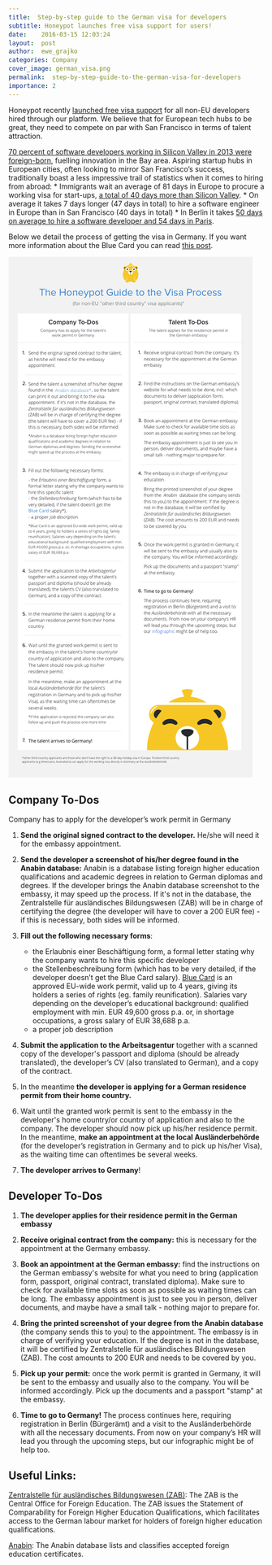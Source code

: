 ```yaml
---
title:  Step-by-step guide to the German visa for developers
subtitle: Honeypot launches free visa support for users!
date:    2016-03-15 12:03:24
layout:  post
author:  ewe_grajko
categories: Company
cover_image: german_visa.png
permalink:  step-by-step-guide-to-the-german-visa-for-developers
importance: 2
---
```


Honeypot recently [launched free visa support][6] for all non-EU developers hired through our platform. We believe that for European tech hubs to be great, they need to compete on par with San Francisco in terms of talent attraction.

[70 percent of software developers working in Silicon Valley in 2013 were foreign-born][4], fuelling innovation in the Bay area. Aspiring startup hubs in European cities, often looking to mirror San Francisco’s success, traditionally  boast a less impressive trail of statistics when it comes to hiring from abroad:
	* Immigrants wait an average of 81 days in Europe to procure a working visa for start-ups, [a total of 40 days more than Silicon Valley][5].
 	* On average it takes 7 days longer (47 days in total) to hire a software engineer in Europe than in San Francisco (40 days in total)
 	* In Berlin it takes [50 days on average to hire a software developer and 54 days  in Paris][5]. 

Below we detail the process of getting the visa in Germany. If you want more information about the Blue Card you can read [this post][7].  

[![visa](/assets/images/visa.png)](/assets/images/visa2.png)

## Company To-Dos 

Company has to apply for the developer’s work permit in Germany

1. **Send the original signed contract to the developer.** He/she will need it for the embassy appointment.

2. **Send the developer a screenshot of his/her degree found in the Anabin database:** Anabin is a database listing foreign higher education qualifications and academic degrees in relation to German diplomas and degrees. If the developer brings the Anabin database screenshot to the embassy, it may speed up the process. If it's not in the database, the Zentralstelle für ausländisches Bildungswesen (ZAB) will be in charge of certifying the degree (the developer will have to cover a 200 EUR fee) - if this is necessary, both sides will be informed.

3. **Fill out the following necessary forms**: 
	- the Erlaubnis einer Beschäftigung form, a formal letter stating why the company wants to hire this specific developer
	- the Stellenbeschreibung form (which has to be very detailed, if the developer doesn’t get the Blue Card salary). [Blue Card][3] is an approved EU-wide work permit, valid up to 4 years, giving its holders a series of rights (eg. family reunification). Salaries vary depending on the developer’s educational background: qualified employment with min. EUR 49,600 gross p.a. or, in shortage occupations, a gross salary of EUR 38,688 p.a.
	- a proper job description

 

4. **Submit the application to the Arbeitsagentur** together with a scanned copy of the developer's passport and diploma (should be already translated), the developer’s CV (also translated to German), and a copy of the contract. 

5. In the meantime **the developer is applying for a German residence permit from their home country.**

6. Wait until the granted work permit is sent to the embassy in the developer's home country/or country of application and also to the company. The developer should now pick up his/her residence permit. In the meantime, **make an appointment at the local Ausländerbehörde** (for the developer’s registration in Germany and to pick up his/her Visa), as the waiting time can oftentimes be several weeks. 

7. **The developer arrives to Germany**! 


## Developer To-Dos

1. **The developer applies for their residence permit in the German embassy**

2. **Receive original contract from the company:** this is necessary for the appointment at the Germany embassy.

3. **Book an appointment at the German embassy:** find the instructions on the German embassy's website for what you need to bring (application form, passport, original contract, translated diploma). Make sure to check for available time slots as soon as possible as waiting times can be long. The embassy appointment is just to see you in person, deliver documents, and maybe have a small talk - nothing major to prepare for. 

4. **Bring the printed screenshot of your degree from the Anabin database** (the company sends this to you) to the appointment. The embassy is in charge of verifying your education.  If the degree is not in the database, it will be certified by Zentralstelle für ausländisches Bildungswesen (ZAB). The cost amounts to 200 EUR and needs to be covered by you.

5. **Pick up your permit:** once the work permit is granted in Germany, it will be sent to the embassy and usually also to the company. You will be informed accordingly. Pick up the documents and a passport "stamp" at the embassy.

6. **Time to go to Germany!** The process continues here, requiring registration in Berlin (Bürgerämt) and a visit to the Ausländerbehörde with all the necessary documents. From now on your company’s HR will lead you through the upcoming steps, but our infographic might be of help too.

## Useful Links: 

[Zentralstelle für ausländisches Bildungswesen (ZAB)][1]: The ZAB is the Central Office for Foreign Education. The ZAB issues the Statement of Comparability for Foreign Higher Education Qualifications, which facilitates access to the German labour market for holders of foreign higher education qualifications.


[Anabin][2]: The Anabin database lists and classifies accepted foreign education certificates. 

[1]: https://www.kmk.org/themen/anerkennung-auslaendischer-abschluesse.html 
[2]: http://anabin.kmk.org/
[3]: http://blog.honeypot.io/EU-Bluecard-for-software-developers/
[4]: http://svcip.com/
[5]: http://startup-ecosystem.compass.co/ser2015/
[6]: https://www.honeypot.io/pages/how_does_it_work??utm_source=blogvisa
[7]: http://blog.honeypot.io/EU-Bluecard-for-software-developers/